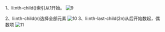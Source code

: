 1、li:nth-child()索引从1开始。
![9](https://user-images.githubusercontent.com/29729724/36019417-38167ff8-0dba-11e8-9866-e01894322273.PNG)

2、li:nth-child(n)选择全部元素
![10](https://user-images.githubusercontent.com/29729724/36019409-3131675c-0dba-11e8-8782-c1d5ca21f889.PNG)
3、li:nth-last-child(2n)从后开始数起，偶数项
![11](https://user-images.githubusercontent.com/29729724/36019699-0d8f80f8-0dbb-11e8-907a-bba8551c0d54.PNG)
